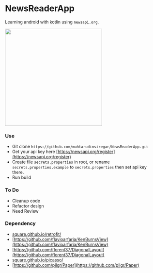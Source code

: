# NewsReaderApp
Learning android with kotlin using `newsapi.org`.

<img src="nra.gif" width="320">

### Use
 - Git clone `https://github.com/muhtarudinsiregar/NewsReaderApp.git`
 - Get your api key here [https://newsapi.org/register](https://newsapi.org/register)
 - Create file `secrets.properties` in root, or rename `secrets.properties.example` to `secrets.properties` then set api key there.
 - Run build

### To Do
 - Cleanup code
 - Refactor design
 - Need Review

### Dependency
 - [square.github.io/retrofit/](square.github.io/retrofit/)
 - [https://github.com/flavioarfaria/KenBurnsView](https://github.com/flavioarfaria/KenBurnsView)
 - [https://github.com/florent37/DiagonalLayout](https://github.com/florent37/DiagonalLayout)
 - [square.github.io/picasso/](square.github.io/picasso/)
 - [https://github.com/pilgr/Paper](https://github.com/pilgr/Paper)
